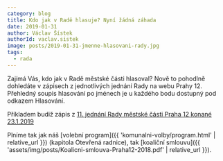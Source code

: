 ```yaml
---
category: blog
title: Kdo jak v Radě hlasuje? Nyní žádná záhada
date: 2019-01-31
author: Václav Šístek
authorId: vaclav.sistek
image: posts/2019-01-31-jmenne-hlasovani-rady.jpg
tags:
  - rada
---
```


Zajímá Vás, kdo jak v Radě městské části hlasoval? Nově to pohodlně dohledáte v zápisech z jednotlivých jednání Rady na webu Prahy 12. Přehledný soupis hlasování po jménech je u každého bodu dostupný pod odkazem Hlasování.

Příkladem budiž zápis z [11. jednání Rady městské části Praha 12 konané 23.1.2019](https://www.praha12.cz/11-jednani-rady-mestske-casti-praha-12-konane-23-1-2019/d-66926/p1=65977)

Plníme tak jak náš [volební program]({{ 'komunalni-volby/program.html' | relative_url }}) (kapitola Otevřená radnice), tak [koaliční smlouvu]({{ 'assets/img/posts/Koalicni-smlouva-Praha12-2018.pdf' | relative_url }}).

